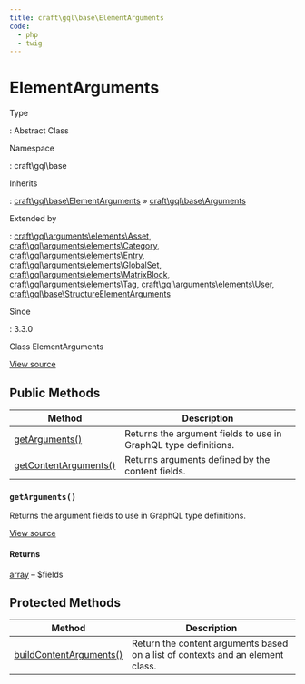 ```yaml
---
title: craft\gql\base\ElementArguments
code:
  - php
  - twig
---
```


# ElementArguments

Type

:   Abstract Class

Namespace

:   craft\gql\base

Inherits

:   [craft\gql\base\ElementArguments](craft-gql-base-elementarguments.md) &raquo;
[craft\gql\base\Arguments](craft-gql-base-arguments.md)

Extended by

:   [craft\gql\arguments\elements\Asset](craft-gql-arguments-elements-asset.md), [craft\gql\arguments\elements\Category](craft-gql-arguments-elements-category.md), [craft\gql\arguments\elements\Entry](craft-gql-arguments-elements-entry.md), [craft\gql\arguments\elements\GlobalSet](craft-gql-arguments-elements-globalset.md), [craft\gql\arguments\elements\MatrixBlock](craft-gql-arguments-elements-matrixblock.md), [craft\gql\arguments\elements\Tag](craft-gql-arguments-elements-tag.md), [craft\gql\arguments\elements\User](craft-gql-arguments-elements-user.md), [craft\gql\base\StructureElementArguments](craft-gql-base-structureelementarguments.md)

Since

:   3.3.0



Class ElementArguments





[View source](https://github.com/craftcms/cms/blob/master/src/gql/base/ElementArguments.php)






## Public Methods

| Method                                                                                                                | Description
| --------------------------------------------------------------------------------------------------------------------- | ---------------------------------------------------------------
| [getArguments()](craft-gql-base-elementarguments.md#method-getarguments)                                              | Returns the argument fields to use in GraphQL type definitions.
| [getContentArguments()](craft-gql-base-arguments.md#method-getcontentarguments "Defined by craft\gql\base\Arguments") | Returns arguments defined by the content fields.

### `getArguments()`





Returns the argument fields to use in GraphQL type definitions.








[View source](https://github.com/craftcms/cms/blob/master/src/gql/base/ElementArguments.php#L23-L132)



#### Returns

[array](http://php.net/language.types.array) – $fields





## Protected Methods

| Method                                                                                                                    | Description
| ------------------------------------------------------------------------------------------------------------------------- | ------------------------------------------------------------------------------
| [buildContentArguments()](craft-gql-base-arguments.md#method-buildcontentarguments "Defined by craft\gql\base\Arguments") | Return the content arguments based on a list of contexts and an element class.






